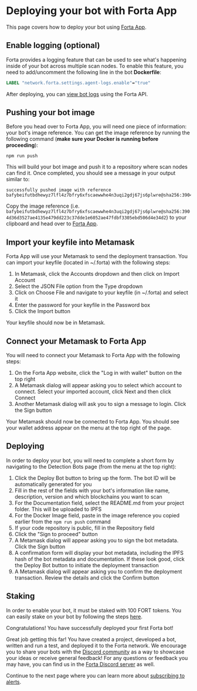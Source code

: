 # Deploying your bot with Forta App

This page covers how to deploy your bot using [Forta App](https://app.forta.network/).

## Enable logging (optional)

Forta provides a logging feature that can be used to see what's happening inside of your bot across multiple scan nodes. To enable this feature, you need to add/uncomment the following line in the bot **Dockerfile**:

```Dockerfile
LABEL "network.forta.settings.agent-logs.enable"="true"
```

After deploying, you can [view bot logs](maintaining.md#viewing-bot-logs) using the Forta API.

## Pushing your bot image

Before you head over to Forta App, you will need one piece of information: your bot's image reference. You can get the image reference by running the following command (**make sure your Docker is running before proceeding**):

```
npm run push
```

This will build your bot image and push it to a repository where scan nodes can find it. Once completed, you should see a message in your output similar to:

```
successfully pushed image with reference bafybeifutbdhewyz7lfl4z7bfry6xfscaewwhe4n3uqi2gdj67js6plwre@sha256:3904d36d3527ae4135e479dd223c37dde1e6052ae47fdbf3305ebd506d4e34d2
```
Copy the image reference (i.e. `bafybeifutbdhewyz7lfl4z7bfry6xfscaewwhe4n3uqi2gdj67js6plwre@sha256:3904d36d3527ae4135e479dd223c37dde1e6052ae47fdbf3305ebd506d4e34d2`) to your clipboard and head over to [Forta App](https://app.forta.network/).

## Import your keyfile into Metamask

Forta App will use your Metamask to send the deployment transaction. You can import your keyfile (located in ~/.forta) with the following steps:

1. In Metamask, click the Accounts dropdown and then click on Import Account
2. Select the JSON File option from the Type dropdown
3. Click on Choose File and navigate to your keyfile (in ~/.forta) and select it
4. Enter the password for your keyfile in the Password box
5. Click the Import button

Your keyfile should now be in Metamask.

## Connect your Metamask to Forta App

You will need to connect your Metamask to Forta App with the following steps:

1. On the Forta App website, click the "Log in with wallet" button on the top right
2. A Metamask dialog will appear asking you to select which account to connect. Select your imported account, click Next and then click Connect
3. Another Metamask dialog will ask you to sign a message to login. Click the Sign button

Your Metamask should now be connected to Forta App. You should see your wallet address appear on the menu at the top right of the page.

## Deploying

In order to deploy your bot, you will need to complete a short form by navigating to the Detection Bots page (from the menu at the top right):

1. Click the Deploy Bot button to bring up the form. The bot ID will be automatically generated for you
2. Fill in the rest of the fields with your bot's information like name, description, version and which blockchains you want to scan
3. For the Documentation field, select the README.md from your project folder. This will be uploaded to IPFS
4. For the Docker Image field, paste in the image reference you copied earlier from the `npm run push` command
5. If your code repository is public, fill in the Repository field
6. Click the "Sign to proceed" button
7. A Metamask dialog will appear asking you to sign the bot metadata. Click the Sign button
8. A confirmation form will display your bot metadata, including the IPFS hash of the bot metadata and documentation. If these look good, click the Deploy Bot button to initiate the deployment transaction
9. A Metamask dialog will appear asking you to confirm the deployment transaction. Review the details and click the Confirm button

## Staking

In order to enable your bot, it must be staked with 100 FORT tokens. You can easily stake on your bot by following the steps [here](stake-on-detection-bot.md).

Congratulations! You have successfully deployed your first Forta bot!

Great job getting this far! You have created a project, developed a bot, written and run a test, and deployed it to the Forta network. We encourage you to share your bots with the [Discord community](https://discord.gg/DUju5Dh4J9) as a way to showcase your ideas or receive general feedback! For any questions or feedback you may have, you can find us in the [Forta Discord server](https://discord.gg/DUju5Dh4J9) as well.

Continue to the next page where you can learn more about [subscribing to alerts](subscribing.md).
